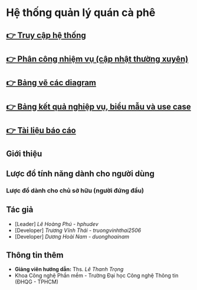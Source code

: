 # Hệ thống quản lý quán cà phê

## [ 👉 Truy cập hệ thống]()
## [ 👉 Phân công nhiệm vụ (cập nhật thường xuyên)]()
## [ 👉 Bảng vẽ các diagram]()
## [ 👉 Bảng kết quả nghiệp vụ, biểu mẫu và use case]()
## [ 👉 Tài liệu báo cáo]()
## Giới thiệu

## Lược đồ tính năng dành cho người dùng
### Lược đồ dành cho chủ sở hữu (người đứng đầu)

## Tác giả
  - [Leader] *Lê Hoàng Phú - hphudev*
  - [Developer] *Trương Vĩnh Thái - truongvinhthai2506*
  - [Developer] *Dương Hoài Nam - duonghoainam*
## Thông tin thêm
  - **Giảng viên hướng dẫn:** Ths. *Lê Thanh Trọng*
  - Khoa Công nghệ Phần mềm - Trường Đại học Công nghệ Thông tin (ĐHQG - TPHCM)
